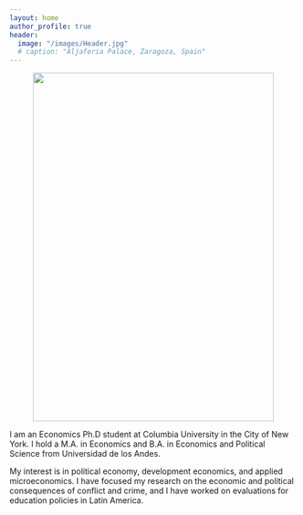 ```yaml
---
layout: home
author_profile: true
header:
  image: "/images/Header.jpg"
  # caption: "Aljaferia Palace, Zaragoza, Spain"
---
```


<p align="center">
<img src="{{ site.url}}{{site.baseurl}}/images/TA.jpg" width="421.5" height="612" alt="">
</p>


I am an Economics Ph.D student at Columbia University in the City of New York.
I hold a M.A. in Economics  and B.A. in Economics and Political Science from Universidad de los Andes.

My interest is in political economy, development economics, and applied microeconomics. I have focused my research on the economic and political consequences of conflict and crime, and I have worked on evaluations for education policies in Latin America.
